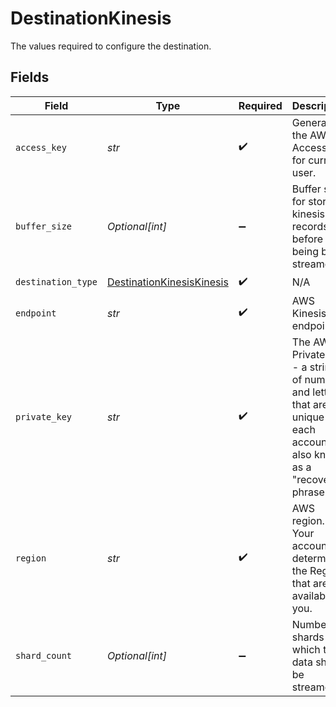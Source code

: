 # DestinationKinesis

The values required to configure the destination.


## Fields

| Field                                                                                                                      | Type                                                                                                                       | Required                                                                                                                   | Description                                                                                                                | Example                                                                                                                    |
| -------------------------------------------------------------------------------------------------------------------------- | -------------------------------------------------------------------------------------------------------------------------- | -------------------------------------------------------------------------------------------------------------------------- | -------------------------------------------------------------------------------------------------------------------------- | -------------------------------------------------------------------------------------------------------------------------- |
| `access_key`                                                                                                               | *str*                                                                                                                      | :heavy_check_mark:                                                                                                         | Generate the AWS Access Key for current user.                                                                              |                                                                                                                            |
| `buffer_size`                                                                                                              | *Optional[int]*                                                                                                            | :heavy_minus_sign:                                                                                                         | Buffer size for storing kinesis records before being batch streamed.                                                       |                                                                                                                            |
| `destination_type`                                                                                                         | [DestinationKinesisKinesis](../../models/shared/destinationkinesiskinesis.md)                                              | :heavy_check_mark:                                                                                                         | N/A                                                                                                                        |                                                                                                                            |
| `endpoint`                                                                                                                 | *str*                                                                                                                      | :heavy_check_mark:                                                                                                         | AWS Kinesis endpoint.                                                                                                      | kinesis.us‑west‑1.amazonaws.com                                                                                            |
| `private_key`                                                                                                              | *str*                                                                                                                      | :heavy_check_mark:                                                                                                         | The AWS Private Key - a string of numbers and letters that are unique for each account, also known as a "recovery phrase". |                                                                                                                            |
| `region`                                                                                                                   | *str*                                                                                                                      | :heavy_check_mark:                                                                                                         | AWS region. Your account determines the Regions that are available to you.                                                 | us‑west‑1                                                                                                                  |
| `shard_count`                                                                                                              | *Optional[int]*                                                                                                            | :heavy_minus_sign:                                                                                                         | Number of shards to which the data should be streamed.                                                                     |                                                                                                                            |